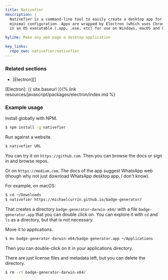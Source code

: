 ```yaml
---
title: Nativefier
description: |
  Nativefier is a command-line tool to easily create a desktop app for any web site with 
  minimal configuration. Apps are wrapped by Electron (which uses Chromium under the hood) 
  in an OS executable (.app, .exe, etc) for use on Windows, macOS and Linux.

byline: Make any web page a desktop application

key_links:
  repo_nwo: nativefier/nativefier
---
```



### Related sections

- [Electron][]

[Electron]: {{ site.baseurl }}{% link resources/javascript/packages/electron/index.md %}


### Example usage

Install globally with NPM.

```sh
$ npm install -g nativefier
```

Run against a website.

```sh
$ nativefier URL
```

You can try it on `https://github.com`. Then you can browse the docs or sign in and browse repos.

Or on `https://medium.com`. The docs of the app suggest WhatsApp web (though why not just download WhatsApp desktop app, I don't know).

For example, on macOS:

```sh
$ cd ~/Downloads
$ nativefier https://michaelcurrin.github.io/badge-generator/
```

That creates a directory `badge-generator-darwin-x64/` with a file `badge-generator.app` that you can double click on. You can explore it with `cd` and `ls` as a directory, but that is not necessary.

Move it to applications.

```sh
$ mv badge-generator-darwin-x64/badge-generator.app ~/Applications
```

Then you can double-click on it in your applications directory.

There are just license files and metadata left, but you can delete the directory.

```sh
$ rm -rf badge-generator-darwin-x64/
```
